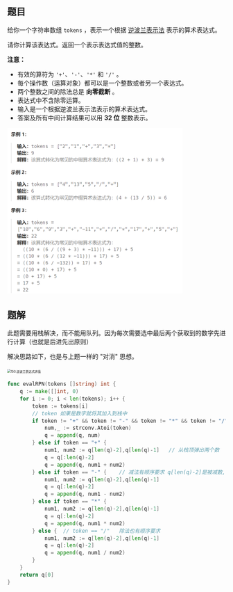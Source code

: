 ## 题目

给你一个字符串数组 `tokens` ，表示一个根据 [逆波兰表示法](https://baike.baidu.com/item/逆波兰式/128437) 表示的算术表达式。

请你计算该表达式。返回一个表示表达式值的整数。

**注意：**

- 有效的算符为 `'+'`、`'-'`、`'*'` 和 `'/'` 。
- 每个操作数（运算对象）都可以是一个整数或者另一个表达式。
- 两个整数之间的除法总是 **向零截断** 。
- 表达式中不含除零运算。
- 输入是一个根据逆波兰表示法表示的算术表达式。
- 答案及所有中间计算结果可以用 **32 位** 整数表示。

<img src="5-150.逆波兰表达式求值.assets/image-20240225205810669.png" alt="image-20240225205810669" style="zoom:50%;" />

## 题解

此题需要用栈解决，而不能用队列。因为每次需要选中最后两个获取到的数字先进行计算（也就是后进先出原则）

解决思路如下，也是与上题一样的 "对消" 思想。

<img src="https://code-thinking.cdn.bcebos.com/gifs/150.%E9%80%86%E6%B3%A2%E5%85%B0%E8%A1%A8%E8%BE%BE%E5%BC%8F%E6%B1%82%E5%80%BC.gif" alt="150.逆波兰表达式求值" style="zoom:50%;" />

```go
func evalRPN(tokens []string) int {
    q := make([]int, 0)   
    for i := 0; i < len(tokens); i++ {
        token := tokens[i]
        // token 如果是数字就将其加入到栈中
        if token != "+" && token != "-" && token != "*" && token != "/" {
            num,_ := strconv.Atoi(token)
            q = append(q, num)
        } else if token == "+" {
            num1, num2 := q[len(q)-2],q[len(q)-1]   // 从栈顶弹出两个数
            q = q[:len(q)-2]
            q = append(q, num1 + num2)
        } else if token == "-" {    // 减法有顺序要求 q[len(q)-2]是被减数, q[len(q)-1]是减数
            num1, num2 := q[len(q)-2],q[len(q)-1]
            q = q[:len(q)-2]
            q = append(q, num1 - num2)
        } else if token == "*" {
            num1, num2 := q[len(q)-2],q[len(q)-1]
            q = q[:len(q)-2]
            q = append(q, num1 * num2)
        } else {  // token == "/"   除法也有顺序要求
            num1, num2 := q[len(q)-2],q[len(q)-1]
            q = q[:len(q)-2]
            q = append(q, num1 / num2)
        }
    }
    return q[0]
}
```


